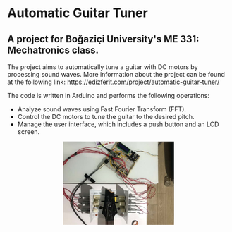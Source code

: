 # Automatic Guitar Tuner

## A project for Boğaziçi University's ME 331: Mechatronics class.

The project aims to automatically tune a guitar with DC motors by processing sound waves. More information about the project can be found at the following link: https://edizferit.com/project/automatic-guitar-tuner/

The code is written in Arduino and performs the following operations:

* Analyze sound waves using Fast Fourier Transform (FFT).
* Control the DC motors to tune the guitar to the desired pitch.
* Manage the user interface, which includes a push button and an LCD screen.

<p align="center">
  <img src="https://github.com/edizferit/Automatic_Guitar_Tuner/blob/main/figures/preview.jpg?raw=true" width="50%">
</p>
